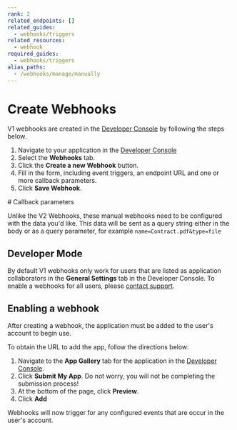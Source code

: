 ```yaml
---
rank: 2
related_endpoints: []
related_guides:
  - webhooks/triggers
related_resources: 
  - webhook
required_guides:
  - webhooks/triggers
alias_paths:
  - /webhooks/manage/manually
---
```


# Create Webhooks

V1 webhooks are created in the [Developer Console][devconsole] by following
the steps below.

1. Navigate to your application in the [Developer Console][devconsole]
2. Select the **Webhooks** tab.
3. Click the **Create a new Webhook** button.
4. Fill in the form, including event triggers, an endpoint URL and one or more
callback parameters. 
5. Click **Save Webhook**.

<Message type='warning'>
  # Callback parameters

  Unlike the V2 Webhooks, these manual webhooks need to be configured with the
  data you'd like. This data will be sent as a query string either in the body
  or as a query parameter, for example `name=Contract.pdf&type=file`
</Message>

## Developer Mode

By default V1 webhooks only work for users that are listed as application
collaborators in the **General Settings** tab in the Developer Console. To
enable a webhooks for all users, please [contact support][support].

## Enabling a webhook

After creating a webhook, the application must be added to the user's account
to begin use.

To obtain the URL to add the app, follow the directions below: 

1. Navigate to the **App Gallery** tab for the application in the
  [Developer Console][devconsole].
2. Click **Submit My App**. Do not worry, you will not be completing the
  submission process!
3. At the bottom of the page, click **Preview**. 
4. Click **Add**

Webhooks will now trigger for any configured events that are occur in the user's
account.

[devconsole]: https://app.box.com/developers/console
[support]: https://support.box.com